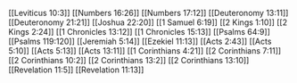 [[Leviticus 10:3]]
[[Numbers 16:26]]
[[Numbers 17:12]]
[[Deuteronomy 13:11]]
[[Deuteronomy 21:21]]
[[Joshua 22:20]]
[[1 Samuel 6:19]]
[[2 Kings 1:10]]
[[2 Kings 2:24]]
[[1 Chronicles 13:12]]
[[1 Chronicles 15:13]]
[[Psalms 64:9]]
[[Psalms 119:120]]
[[Jeremiah 5:14]]
[[Ezekiel 11:13]]
[[Acts 2:43]]
[[Acts 5:10]]
[[Acts 5:13]]
[[Acts 13:11]]
[[1 Corinthians 4:21]]
[[2 Corinthians 7:11]]
[[2 Corinthians 10:2]]
[[2 Corinthians 13:2]]
[[2 Corinthians 13:10]]
[[Revelation 11:5]]
[[Revelation 11:13]]
